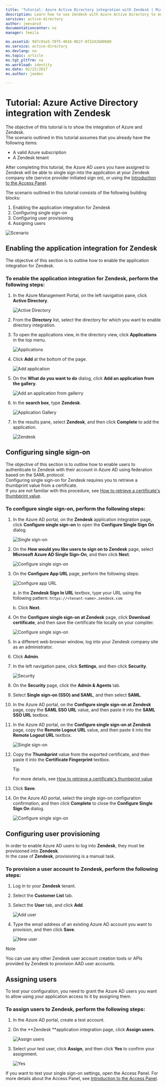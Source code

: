 ```yaml
---
title: 'Tutorial: Azure Active Directory integration with Zendesk | Microsoft Docs'
description: Learn how to use Zendesk with Azure Active Directory to enable single sign-on, automated provisioning, and more!.
services: active-directory
author: jeevansd
documentationcenter: na
manager: femila

ms.assetid: 9d7c91e5-78f5-4016-862f-0f3242b00680
ms.service: active-directory
ms.devlang: na
ms.topic: article
ms.tgt_pltfrm: na
ms.workload: identity
ms.date: 02/22/2017
ms.author: jeedes

---
```

# Tutorial: Azure Active Directory integration with Zendesk
The objective of this tutorial is to show the integration of Azure and Zendesk.  
The scenario outlined in this tutorial assumes that you already have the following items:

* A valid Azure subscription
* A Zendesk tenant

After completing this tutorial, the Azure AD users you have assigned to Zendesk will be able to single sign into the application at your Zendesk company site (service provider initiated sign on), or using the [Introduction to the Access Panel](active-directory-saas-access-panel-introduction.md).

The scenario outlined in this tutorial consists of the following building blocks:

1. Enabling the application integration for Zendesk
2. Configuring single sign-on
3. Configuring user provisioning
4. Assigning users

![Scenario](./media/active-directory-saas-zendesk-tutorial/IC773083.png "Scenario")

## Enabling the application integration for Zendesk
The objective of this section is to outline how to enable the application integration for Zendesk.

### To enable the application integration for Zendesk, perform the following steps:
1. In the Azure Management Portal, on the left navigation pane, click **Active Directory**.
   
    ![Active Directory](./media/active-directory-saas-zendesk-tutorial/IC700993.png "Active Directory")

2. From the **Directory** list, select the directory for which you want to enable directory integration.

3. To open the applications view, in the directory view, click **Applications** in the top menu.
   
    ![Applications](./media/active-directory-saas-zendesk-tutorial/IC700994.png "Applications")

4. Click **Add** at the bottom of the page.
   
    ![Add application](./media/active-directory-saas-zendesk-tutorial/IC749321.png "Add application")

5. On the **What do you want to do** dialog, click **Add an application from the gallery**.
   
    ![Add an application from gallerry](./media/active-directory-saas-zendesk-tutorial/IC749322.png "Add an application from gallerry")

6. In the **search box**, type **Zendesk**.
   
    ![Application Gallery](./media/active-directory-saas-zendesk-tutorial/IC773084.png "Application Gallery")

7. In the results pane, select **Zendesk**, and then click **Complete** to add the application.
   
    ![Zendesk](./media/active-directory-saas-zendesk-tutorial/IC773085.png "Zendesk")

## Configuring single sign-on
The objective of this section is to outline how to enable users to authenticate to Zendesk with their account in Azure AD using federation based on the SAML protocol.  
Configuring single sign-on for Zendesk requires you to retrieve a thumbprint value from a certificate.  
If you are not familiar with this procedure, see [How to retrieve a certificate's thumbprint value](http://youtu.be/YKQF266SAxI).

### To configure single sign-on, perform the following steps:
1. In the Azure AD portal, on the **Zendesk** application integration page, click **Configure single sign-on** to open the **Configure Single Sign On** dialog.
   
    ![Single sign-on](./media/active-directory-saas-zendesk-tutorial/IC773086.png "Single sign-on")

2. On the **How would you like users to sign on to Zendesk** page, select **Microsoft Azure AD Single Sign-On**, and then click **Next**.
   
    ![Configure single sign-on](./media/active-directory-saas-zendesk-tutorial/IC773087.png "Configure single sign-on")

3. On the **Configure App URL** page, perform the following steps:
   
    ![Configure app URL](./media/active-directory-saas-zendesk-tutorial/IC773088.png "Configure app URL")
   
    a. In the **Zendesk Sign In URL** textbox, type your URL using the following pattern: `https://<tenant-name>.zendesk.com`
   
    b. Click **Next**.

4. On the **Configure single sign-on at Zendesk** page, click **Download certificate**, and then save the certificate file locally on your compiter.
   
    ![Configure single sign-on](./media/active-directory-saas-zendesk-tutorial/IC777534.png "Configure single sign-on")

5. In a different web browser window, log into your Zendesk company site as an administrator.

6. Click **Admin**.

7. In the left navigation pane, click **Settings**, and then click **Security**.
   
    ![Security](./media/active-directory-saas-zendesk-tutorial/IC773089.png "Security")

8. On the **Security** page, click the **Admin & Agents** tab.

9. Select **Single sign-on (SSO) and SAML**, and then select **SAML**.

10. In the Azure AD portal, on the **Configure single sign-on at Zendesk** page, copy the **SAML SSO URL** value, and then paste it into the **SAML SSO URL** textbox.

11. In the Azure AD portal, on the **Configure single sign-on at Zendesk** page, copy the **Remote Logout URL** value, and then paste it into the **Remote Logout URL** textbox.
    
    ![Single sign-on](./media/active-directory-saas-zendesk-tutorial/IC773090.png "Single sign-on")

12. Copy the **Thumbprint** value from the exported certificate, and then paste it into the **Certificate Fingerprint** textbox.
    
    > [!TIP]
    > For more details, see [How to retrieve a certificate's thumbprint value](http://youtu.be/YKQF266SAxI)
    > 
    > 

13. Click **Save**.

14. On the Azure AD portal, select the single sign-on configuration confirmation, and then click **Complete** to close the **Configure Single Sign On** dialog.
    
    ![Configure single sign-on](./media/active-directory-saas-zendesk-tutorial/IC773093.png "Configure single sign-on")

## Configuring user provisioning
In order to enable Azure AD users to log into **Zendesk**, they must be provisioned into **Zendesk**.  
In the case of **Zendesk**, provisioning is a manual task.

### To provision a user account to Zendesk, perform the following steps:
1. Log in to your **Zendesk** tenant.

2. Select the **Customer List** tab.

3. Select the **User** tab, and click **Add**.
   
    ![Add user](./media/active-directory-saas-zendesk-tutorial/IC773632.png "Add user")
4. Type the email address of an existing Azure AD account you want to provision, and then click **Save**.
   
    ![New user](./media/active-directory-saas-zendesk-tutorial/IC773633.png "New user")

> [!NOTE]
> You can use any other Zendesk user account creation tools or APIs provided by Zendesk to provision AAD user accounts.
> 
> 

## Assigning users
To test your configuration, you need to grant the Azure AD users you want to allow using your application access to it by assigning them.

### To assign users to Zendesk, perform the following steps:
1. In the Azure AD portal, create a test account.

2. On the **Zendesk **application integration page, click **Assign users**.
   
    ![Assign users](./media/active-directory-saas-zendesk-tutorial/IC773094.png "Assign users")

3. Select your test user, click **Assign**, and then click **Yes** to confirm your assignment.
   
    ![Yes](./media/active-directory-saas-zendesk-tutorial/IC767830.png "Yes")

If you want to test your single sign-on settings, open the Access Panel. For more details about the Access Panel, see [Introduction to the Access Panel](active-directory-saas-access-panel-introduction.md).

